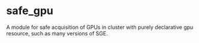 # safe_gpu

A module for safe acquisition of GPUs in cluster with purely declarative gpu resource, such as many versions of SGE.
